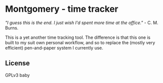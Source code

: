 Montgomery - time tracker
=========================

_"I guess this is the end. I just wish I'd spent more time at the office."_ - C. M. Burns.

This is a yet another time tracking tool. The difference is that this one is built to my suit own personal workflow, and so to replace the (mostly very efficient) pen-and-paper system I currently use.

## License
GPLv3 baby

